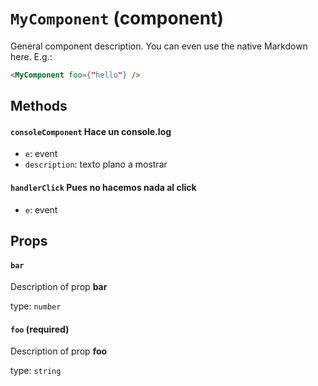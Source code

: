 `MyComponent` (component)
=========================

General component description.
You can even use the native Markdown here.
E.g.:
```html
<MyComponent foo={"hello"} />
```

Methods
-------
#### `consoleComponent` Hace un console.log

- `e`: event
- `description`: texto plano a mostrar

#### `handlerClick` Pues no hacemos nada al click

- `e`: event


Props
-----

#### `bar`

Description of prop **bar**

type: `number`


#### `foo` (required)

Description of prop **foo**

type: `string`


